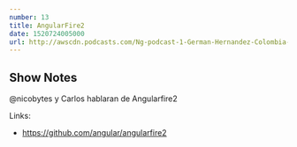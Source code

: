 ```yaml
---
number: 13
title: AngularFire2
date: 1520724005000
url: http://awscdn.podcasts.com/Ng-podcast-1-German-Hernandez-Colombia-Ionic-vs-React-Native-vs-Nativescript-bae3.mp3
---
```


## Show Notes

@nicobytes y Carlos hablaran de Angularfire2

Links:

- https://github.com/angular/angularfire2